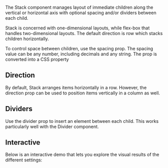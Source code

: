 The Stack component manages layout of immediate children along the vertical or horizontal axis with optional spacing and/or dividers between each child.

Stack is concerned with one-dimensional layouts, while flex-box that handles two-dimensional layouts. The default direction is row which stacks children horizontally.

To control space between children, use the spacing prop. The spacing value can be any number, including decimals and any string. The prop is converted into a CSS property 

## Direction
By default, Stack arranges items horizontally in a row. However, the direction prop can be used to position items vertically in a column as well.

## Dividers
Use the divider prop to insert an element between each child. This works particularly well with the Divider component.

## Interactive
Below is an interactive demo that lets you explore the visual results of the different settings: